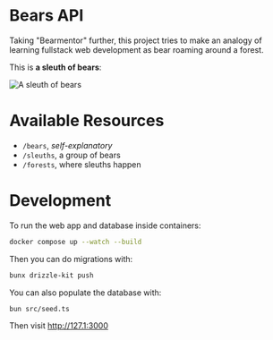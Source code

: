# Bears API

Taking "Bearmentor" further, this project tries to make an analogy of learning fullstack web development as bear roaming around a forest.

This is **a sleuth of bears**:

![A sleuth of bears](https://www.shutterstock.com/image-photo/brown-bear-ursus-arctos-family-260nw-1677298642.jpg)

# Available Resources

- `/bears`, _self-explanatory_
- `/sleuths`, a group of bears
- `/forests`, where sleuths happen

# Development

To run the web app and database inside containers:

```sh
docker compose up --watch --build
```

Then you can do migrations with:

```sh
bunx drizzle-kit push
```

You can also populate the database with:

```sh
bun src/seed.ts
```

Then visit http://127.1:3000
